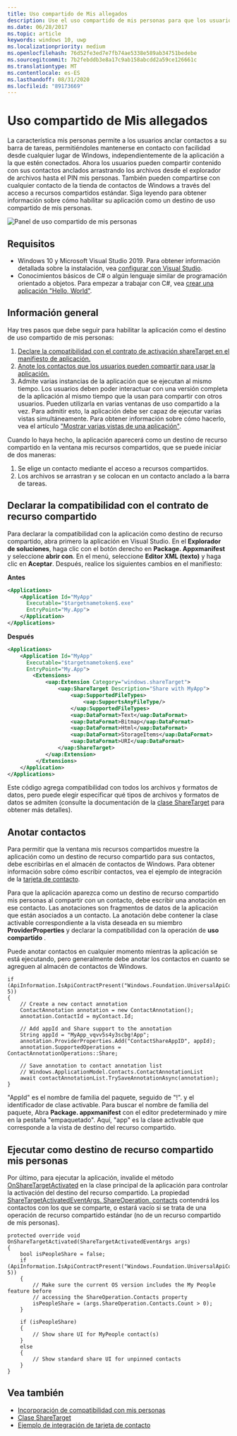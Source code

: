 ```yaml
---
title: Uso compartido de Mis allegados
description: Use el uso compartido de mis personas para que los usuarios puedan anclar contactos a su barra de tareas y mantenerse en contacto fácilmente desde cualquier lugar de Windows.
ms.date: 06/28/2017
ms.topic: article
keywords: windows 10, uwp
ms.localizationpriority: medium
ms.openlocfilehash: 76d52fe3ed7e7fb74ae5338e589ab34751bedebe
ms.sourcegitcommit: 7b2febddb3e8a17c9ab158abcdd2a59ce126661c
ms.translationtype: MT
ms.contentlocale: es-ES
ms.lasthandoff: 08/31/2020
ms.locfileid: "89173669"
---
```

# <a name="my-people-sharing"></a>Uso compartido de Mis allegados

La característica mis personas permite a los usuarios anclar contactos a su barra de tareas, permitiéndoles mantenerse en contacto con facilidad desde cualquier lugar de Windows, independientemente de la aplicación a la que estén conectados. Ahora los usuarios pueden compartir contenido con sus contactos anclados arrastrando los archivos desde el explorador de archivos hasta el PIN mis personas. También pueden compartirse con cualquier contacto de la tienda de contactos de Windows a través del acceso a recursos compartidos estándar. Siga leyendo para obtener información sobre cómo habilitar su aplicación como un destino de uso compartido de mis personas.

![Panel de uso compartido de mis personas](images/my-people-sharing.png)

## <a name="requirements"></a>Requisitos

+ Windows 10 y Microsoft Visual Studio 2019. Para obtener información detallada sobre la instalación, vea [configurar con Visual Studio](../get-started/get-set-up.md).
+ Conocimientos básicos de C# o algún lenguaje similar de programación orientado a objetos. Para empezar a trabajar con C#, vea [crear una aplicación "Hello, World"](../get-started/create-a-hello-world-app-xaml-universal.md).

## <a name="overview"></a>Información general

Hay tres pasos que debe seguir para habilitar la aplicación como el destino de uso compartido de mis personas:

1. [Declare la compatibilidad con el contrato de activación shareTarget en el manifiesto de aplicación.](#declaring-support-for-the-share-contract)
2. [Anote los contactos que los usuarios pueden compartir para usar la aplicación.](#annotating-contacts)
3. Admite varias instancias de la aplicación que se ejecutan al mismo tiempo.  Los usuarios deben poder interactuar con una versión completa de la aplicación al mismo tiempo que la usan para compartir con otros usuarios. Pueden utilizarla en varias ventanas de uso compartido a la vez. Para admitir esto, la aplicación debe ser capaz de ejecutar varias vistas simultáneamente. Para obtener información sobre cómo hacerlo, vea el artículo ["Mostrar varias vistas de una aplicación"](../design/layout/show-multiple-views.md).

Cuando lo haya hecho, la aplicación aparecerá como un destino de recurso compartido en la ventana mis recursos compartidos, que se puede iniciar de dos maneras:
1. Se elige un contacto mediante el acceso a recursos compartidos.
2. Los archivos se arrastran y se colocan en un contacto anclado a la barra de tareas.

## <a name="declaring-support-for-the-share-contract"></a>Declarar la compatibilidad con el contrato de recurso compartido

Para declarar la compatibilidad con la aplicación como destino de recurso compartido, abra primero la aplicación en Visual Studio. En el **Explorador de soluciones**, haga clic con el botón derecho en **Package. Appxmanifest** y seleccione **abrir con**. En el menú, seleccione **Editor XML (texto)** y haga clic en **Aceptar**. Después, realice los siguientes cambios en el manifiesto:


**Antes**
```xml
<Applications>
    <Application Id="MyApp"
      Executable="$targetnametoken$.exe"
      EntryPoint="My.App">
    </Application>
</Applications>
```

**Después**

```xml
<Applications>
    <Application Id="MyApp"
      Executable="$targetnametoken$.exe"
      EntryPoint="My.App">
        <Extensions>
            <uap:Extension Category="windows.shareTarget">
                <uap:ShareTarget Description="Share with MyApp">
                    <uap:SupportedFileTypes>
                        <uap:SupportsAnyFileType/>
                    </uap:SupportedFileTypes>
                    <uap:DataFormat>Text</uap:DataFormat>
                    <uap:DataFormat>Bitmap</uap:DataFormat>
                    <uap:DataFormat>Html</uap:DataFormat>
                    <uap:DataFormat>StorageItems</uap:DataFormat>
                    <uap:DataFormat>URI</uap:DataFormat>
                </uap:ShareTarget>
            </uap:Extension>
         </Extensions>
    </Application>
</Applications>
```

Este código agrega compatibilidad con todos los archivos y formatos de datos, pero puede elegir especificar qué tipos de archivos y formatos de datos se admiten (consulte la documentación de la [clase ShareTarget](/uwp/schemas/appxpackage/appxmanifestschema/element-sharetarget) para obtener más detalles).

## <a name="annotating-contacts"></a>Anotar contactos

Para permitir que la ventana mis recursos compartidos muestre la aplicación como un destino de recurso compartido para sus contactos, debe escribirlas en el almacén de contactos de Windows. Para obtener información sobre cómo escribir contactos, vea el ejemplo de integración de la [tarjeta de contacto](https://github.com/Microsoft/Windows-universal-samples/tree/6370138b150ca8a34ff86de376ab6408c5587f5d/Samples/ContactCardIntegration). 

Para que la aplicación aparezca como un destino de recurso compartido mis personas al compartir con un contacto, debe escribir una anotación en ese contacto. Las anotaciones son fragmentos de datos de la aplicación que están asociados a un contacto. La anotación debe contener la clase activable correspondiente a la vista deseada en su miembro **ProviderProperties** y declarar la compatibilidad con la operación de **uso compartido** .

Puede anotar contactos en cualquier momento mientras la aplicación se está ejecutando, pero generalmente debe anotar los contactos en cuanto se agreguen al almacén de contactos de Windows.

```Csharp
if (ApiInformation.IsApiContractPresent("Windows.Foundation.UniversalApiContract", 5))
{
    // Create a new contact annotation
    ContactAnnotation annotation = new ContactAnnotation();
    annotation.ContactId = myContact.Id;

    // Add appId and Share support to the annotation
    String appId = "MyApp_vqvv5s4y3scbg!App";
    annotation.ProviderProperties.Add("ContactShareAppID", appId);
    annotation.SupportedOperations = ContactAnnotationOperations::Share;

    // Save annotation to contact annotation list
    // Windows.ApplicationModel.Contacts.ContactAnnotationList 
    await contactAnnotationList.TrySaveAnnotationAsync(annotation);
}
```

"AppId" es el nombre de familia del paquete, seguido de "!". y el identificador de clase activable. Para buscar el nombre de familia del paquete, Abra **Package. appxmanifest** con el editor predeterminado y mire en la pestaña "empaquetado". Aquí, "app" es la clase activable que corresponde a la vista de destino del recurso compartido.

## <a name="running-as-a-my-people-share-target"></a>Ejecutar como destino de recurso compartido mis personas

Por último, para ejecutar la aplicación, invalide el método [OnShareTargetActivated](/uwp/api/Windows.UI.Xaml.Application#Windows_UI_Xaml_Application_OnShareTargetActivated_Windows_ApplicationModel_Activation_ShareTargetActivatedEventArgs_) en la clase principal de la aplicación para controlar la activación del destino del recurso compartido. La propiedad [ShareTargetActivatedEventArgs. ShareOperation. contacts](/uwp/api/windows.applicationmodel.datatransfer.sharetarget.shareoperation#Properties) contendrá los contactos con los que se comparte, o estará vacío si se trata de una operación de recurso compartido estándar (no de un recurso compartido de mis personas).

```Csharp
protected override void OnShareTargetActivated(ShareTargetActivatedEventArgs args)
{
    bool isPeopleShare = false;
    if (ApiInformation.IsApiContractPresent("Windows.Foundation.UniversalApiContract", 5))
    {
        // Make sure the current OS version includes the My People feature before
        // accessing the ShareOperation.Contacts property
        isPeopleShare = (args.ShareOperation.Contacts.Count > 0);
    }

    if (isPeopleShare)
    {
        // Show share UI for MyPeople contact(s)
    }
    else
    {
        // Show standard share UI for unpinned contacts
    }
}
```

## <a name="see-also"></a>Vea también
+ [Incorporación de compatibilidad con mis personas](my-people-support.md)
+ [Clase ShareTarget](/uwp/schemas/appxpackage/appxmanifestschema/element-sharetarget)
+ [Ejemplo de integración de tarjeta de contacto](https://github.com/Microsoft/Windows-universal-samples/tree/6370138b150ca8a34ff86de376ab6408c5587f5d/Samples/ContactCardIntegration)